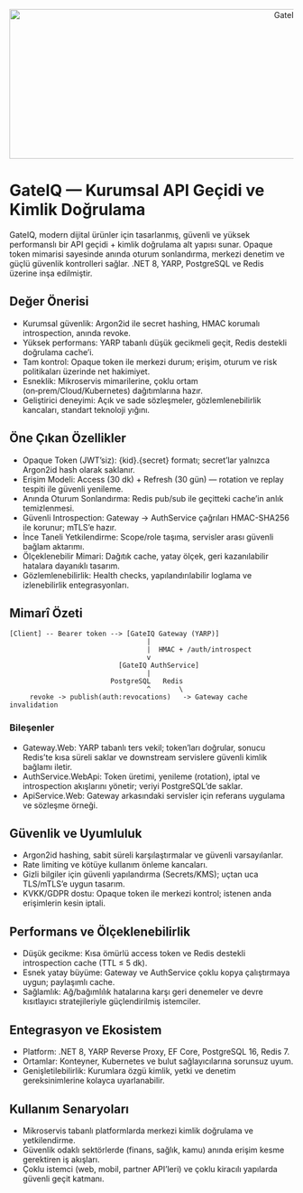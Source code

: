 <p align="center">
  <img width="1024" height="265" alt="GateIQ - Kopya" src="https://github.com/user-attachments/assets/b62c3041-a528-4847-8883-aef36189fa4b" />
</p>

# GateIQ — Kurumsal API Geçidi ve Kimlik Doğrulama

GateIQ, modern dijital ürünler için tasarlanmış, güvenli ve yüksek performanslı bir API geçidi + kimlik doğrulama alt yapısı sunar. Opaque token mimarisi sayesinde anında oturum sonlandırma, merkezi denetim ve güçlü güvenlik kontrolleri sağlar. .NET 8, YARP, PostgreSQL ve Redis üzerine inşa edilmiştir.

## Değer Önerisi

- Kurumsal güvenlik: Argon2id ile secret hashing, HMAC korumalı introspection, anında revoke.
- Yüksek performans: YARP tabanlı düşük gecikmeli geçit, Redis destekli doğrulama cache’i.
- Tam kontrol: Opaque token ile merkezi durum; erişim, oturum ve risk politikaları üzerinde net hakimiyet.
- Esneklik: Mikroservis mimarilerine, çoklu ortam (on‑prem/Cloud/Kubernetes) dağıtımlarına hazır.
- Geliştirici deneyimi: Açık ve sade sözleşmeler, gözlemlenebilirlik kancaları, standart teknoloji yığını.

## Öne Çıkan Özellikler

- Opaque Token (JWT’siz): {kid}.{secret} formatı; secret’lar yalnızca Argon2id hash olarak saklanır.
- Erişim Modeli: Access (30 dk) + Refresh (30 gün) — rotation ve replay tespiti ile güvenli yenileme.
- Anında Oturum Sonlandırma: Redis pub/sub ile geçitteki cache’in anlık temizlenmesi.
- Güvenli Introspection: Gateway → AuthService çağrıları HMAC-SHA256 ile korunur; mTLS’e hazır.
- İnce Taneli Yetkilendirme: Scope/role taşıma, servisler arası güvenli bağlam aktarımı.
- Ölçeklenebilir Mimari: Dağıtık cache, yatay ölçek, geri kazanılabilir hatalara dayanıklı tasarım.
- Gözlemlenebilirlik: Health checks, yapılandırılabilir loglama ve izlenebilirlik entegrasyonları.

## Mimarî Özeti

```
[Client] -- Bearer token --> [GateIQ Gateway (YARP)]
                                  |
                                  |  HMAC + /auth/introspect
                                  v
                           [GateIQ AuthService]
                                  |
                         PostgreSQL   Redis
                                  ^       \
     revoke -> publish(auth:revocations)   -> Gateway cache invalidation
```

### Bileşenler

- Gateway.Web: YARP tabanlı ters vekil; token’ları doğrular, sonucu Redis’te kısa süreli saklar ve downstream servislere güvenli kimlik bağlamı iletir.
- AuthService.WebApi: Token üretimi, yenileme (rotation), iptal ve introspection akışlarını yönetir; veriyi PostgreSQL’de saklar.
- ApiService.Web: Gateway arkasındaki servisler için referans uygulama ve sözleşme örneği.

## Güvenlik ve Uyumluluk

- Argon2id hashing, sabit süreli karşılaştırmalar ve güvenli varsayılanlar.
- Rate limiting ve kötüye kullanım önleme kancaları.
- Gizli bilgiler için güvenli yapılandırma (Secrets/KMS); uçtan uca TLS/mTLS’e uygun tasarım.
- KVKK/GDPR dostu: Opaque token ile merkezi kontrol; istenen anda erişimlerin kesin iptali.

## Performans ve Ölçeklenebilirlik

- Düşük gecikme: Kısa ömürlü access token ve Redis destekli introspection cache (TTL ≤ 5 dk).
- Esnek yatay büyüme: Gateway ve AuthService çoklu kopya çalıştırmaya uygun; paylaşımlı cache.
- Sağlamlık: Ağ/bağımlılık hatalarına karşı geri denemeler ve devre kısıtlayıcı stratejileriyle güçlendirilmiş istemciler.

## Entegrasyon ve Ekosistem

- Platform: .NET 8, YARP Reverse Proxy, EF Core, PostgreSQL 16, Redis 7.
- Ortamlar: Konteyner, Kubernetes ve bulut sağlayıcılarına sorunsuz uyum.
- Genişletilebilirlik: Kurumlara özgü kimlik, yetki ve denetim gereksinimlerine kolayca uyarlanabilir.

## Kullanım Senaryoları

- Mikroservis tabanlı platformlarda merkezi kimlik doğrulama ve yetkilendirme.
- Güvenlik odaklı sektörlerde (finans, sağlık, kamu) anında erişim kesme gerektiren iş akışları.
- Çoklu istemci (web, mobil, partner API’leri) ve çoklu kiracılı yapılarda güvenli geçit katmanı.

